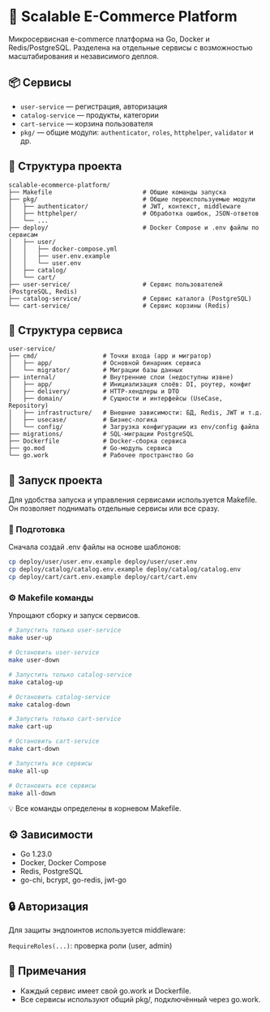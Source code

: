 # 🧱 Scalable E-Commerce Platform

Микросервисная e-commerce платформа на Go, Docker и Redis/PostgreSQL. Разделена на отдельные сервисы с возможностью масштабирования и независимого деплоя.

## 📦 Сервисы

- `user-service` — регистрация, авторизация
- `catalog-service` — продукты, категории
- `cart-service` — корзина пользователя
- `pkg/` — общие модули: `authenticator`, `roles`, `httphelper`, `validator` и др.

## 📁 Структура проекта

```text
scalable-ecommerce-platform/
├── Makefile                         # Общие команды запуска
├── pkg/                             # Общие переиспользуемые модули
│   ├── authenticator/               # JWT, контекст, middleware
│   ├── httphelper/                  # Обработка ошибок, JSON-ответов
│   └── ...
├── deploy/                          # Docker Compose и .env файлы по сервисам
│   ├── user/
│   │   ├── docker-compose.yml
│   │   ├── user.env.example
│   │   └── user.env
│   ├── catalog/
│   └── cart/
├── user-service/                    # Сервис пользователей (PostgreSQL, Redis)
├── catalog-service/                 # Сервис каталога (PostgreSQL)
└── cart-service/                    # Сервис корзины (Redis)
```
## 📁 Структура сервиса

```text
user-service/
├── cmd/                  # Точки входа (app и мигратор)
│   ├── app/              # Основной бинарник сервиса
│   └── migrator/         # Миграции базы данных
├── internal/             # Внутренние слои (недоступны извне)
│   ├── app/              # Инициализация слоёв: DI, роутер, конфиг
│   ├── delivery/         # HTTP-хендлеры и DTO
│   ├── domain/           # Сущности и интерфейсы (UseCase, Repository)
│   ├── infrastructure/   # Внешние зависимости: БД, Redis, JWT и т.д.
│   ├── usecase/          # Бизнес-логика
│   └── config/           # Загрузка конфигурации из env/config файла
├── migrations/           # SQL-миграции PostgreSQL
├── Dockerfile            # Docker-сборка сервиса
├── go.mod                # Go-модуль сервиса
└── go.work               # Рабочее пространство Go
```

## 🚀 Запуск проекта
Для удобства запуска и управления сервисами используется Makefile. Он позволяет поднимать отдельные сервисы или все сразу.

### 🔧 Подготовка
Сначала создай .env файлы на основе шаблонов:

```bash
cp deploy/user/user.env.example deploy/user/user.env
cp deploy/catalog/catalog.env.example deploy/catalog/catalog.env
cp deploy/cart/cart.env.example deploy/cart/cart.env
```

### ⚙️ Makefile команды

Упрощают сборку и запуск сервисов.

```bash
# Запустить только user-service
make user-up

# Остановить user-service
make user-down

# Запустить только catalog-service
make catalog-up

# Остановить catalog-service
make catalog-down

# Запустить только cart-service
make cart-up

# Остановить cart-service
make cart-down

# Запустить все сервисы
make all-up

# Остановить все сервисы
make all-down
```
💡 Все команды определены в корневом Makefile.


## ⚙️ Зависимости
- Go 1.23.0
- Docker, Docker Compose
- Redis, PostgreSQL
- go-chi, bcrypt, go-redis, jwt-go

## 🔒 Авторизация

Для защиты эндпоинтов используется middleware:

`RequireRoles(...)`: проверка роли (user, admin)

## 📝 Примечания

- Каждый сервис имеет свой go.work и Dockerfile. 
- Все сервисы используют общий pkg/, подключённый через go.work.
